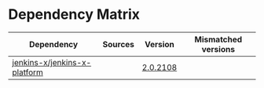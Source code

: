 # Dependency Matrix

Dependency | Sources | Version | Mismatched versions
---------- | ------- | ------- | -------------------
[jenkins-x/jenkins-x-platform](https://github.com/jenkins-x/jenkins-x-platform) |  | [2.0.2108](https://github.com/jenkins-x/jenkins-x-platform/releases/tag/v2.0.2108) | 
